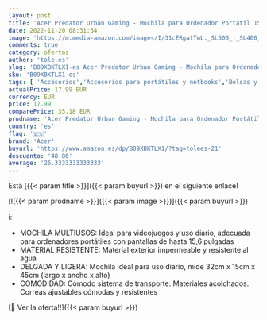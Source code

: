 ```yaml
---
layout: post
title: 'Acer Predator Urban Gaming - Mochila para Ordenador Portátil 15 6 Pulgadas  Correas Ajustables  Tejido Impermeable  Bolsillos  Ideal para Viajes  Trabajo  Universidad  Escuela  Color Gris y Negro'
date: 2022-11-20 08:31:34
image: 'https://m.media-amazon.com/images/I/31cERgatTwL._SL500_._SL400_.jpg'
comments: true
category: ofertas
author: 'tole.es'
slug: 'B09XBKTLX1-es Acer Predator Urban Gaming - Mochila para Ordenador...'
sku: 'B09XBKTLX1-es'
tags: [ 'Accesorios','Accesorios para portátiles y netbooks','Bolsas y fundas para portátiles y netbooks','Informática','Mochilas para portátiles y netbooks','acer','mochila','🇪🇸', ]
actualPrice: 17.99 EUR
currency: EUR
price: 17.99
comparePrice: 35.18 EUR
prodname: 'Acer Predator Urban Gaming - Mochila para Ordenador Portátil 15 6 Pulgadas  Correas Ajustables  Tejido Impermeable  Bolsillos  Ideal para Viajes  Trabajo  Universidad  Escuela  Color Gris y Negro'
country: 'es'
flag: '🇪🇸'
brand: 'Acer'
buyurl: 'https://www.amazon.es/dp/B09XBKTLX1/?tag=tolees-21'
descuento: '48.86'
average: '26.3333333333333'
---
```


Está [{{< param title >}}]({{< param buyurl >}}) en el siguiente enlace!

[![{{< param prodname >}}]({{< param image >}})]({{< param buyurl >}})

ℹ️:

- MOCHILA MULTIUSOS: Ideal para videojuegos y uso diario, adecuada para ordenadores portátiles con pantallas de hasta 15,6 pulgadas
- MATERIAL RESISTENTE: Material exterior impermeable y resistente al agua
- DELGADA Y LIGERA: Mochila ideal para uso diario, mide 32cm x 15cm x 45cm (largo x ancho x alto)
- COMODIDAD: Cómodo sistema de transporte. Materiales acolchados. Correas ajustables cómodas y resistentes

[🛒 Ver la oferta!!]({{< param buyurl >}})

